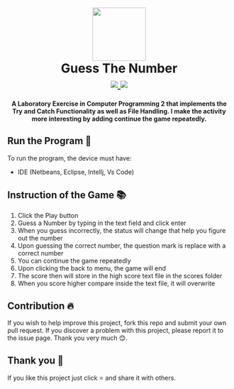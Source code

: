 <h1 align="center">
    <img src="screenshot/logo_icon.jpg" width="120">
    <br>
    <b>Guess The Number</b>
    <br>
    <a href="#">
        <img src="[https://img.shields.io/badge/Download-JAR%20-Orange?style=flat-square](https://img.shields.io/badge/Download-VS%20Code%20-Orange?style=flat-square)">
    </a>
    <a href="#">
        <img src="https://img.shields.io/badge/Download-Idea%20-Orange?style=flat-square">
    </a>
   
</h1>

<h4 align = "center">
A Laboratory Exercise in Computer Programming 2 that implements the Try and Catch Functionality as well as File Handling. I make the activity more interesting by adding continue the game repeatedly.
</h4>

## **Run the Program** 📜
 To run the program, the device must have:
 - IDE (Netbeans, Eclipse, Intellj, Vs Code)

## **Instruction of the Game** 📚
1. Click the Play button
2. Guess a Number by typing in the text field and click enter
3. When you guess incorrectly, the status will change that help you figure out the number
4. Upon guessing the correct number, the question mark is replace with a correct number
5. You can continue the game repeatedly
6. Upon clicking the back to menu, the game will end
7. The score then will store in the high score text file in the scores folder
8. When you score higher compare inside the text file, it will overwrite

## **Contribution** 🔥
If you wish to help improve this project, fork this repo and submit your own pull request. If you discover a problem with this project, please report it to the issue page. Thank you very much   😊.

## **Thank you** 💖
If you like this project just click ⭐ and share it with others.
